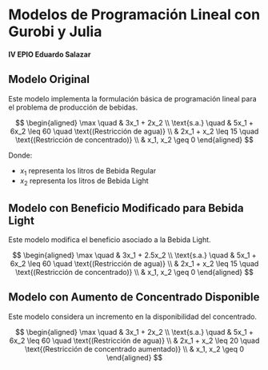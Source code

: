 # Modelos de Programación Lineal con Gurobi y Julia
#### IV EPIO Eduardo Salazar

## Modelo Original

Este modelo implementa la formulación básica de programación lineal para el problema de producción de bebidas.

$$
\begin{aligned}
\max \quad & 3x_1 + 2x_2 \\
\text{s.a.} \quad & 5x_1 + 6x_2 \leq 60 \quad \text{(Restricción de agua)} \\
& 2x_1 + x_2 \leq 15 \quad \text{(Restricción de concentrado)} \\
& x_1, x_2 \geq 0
\end{aligned}
$$

Donde:
- $x_1$ representa los litros de Bebida Regular
- $x_2$ representa los litros de Bebida Light

## Modelo con Beneficio Modificado para Bebida Light

Este modelo modifica el beneficio asociado a la Bebida Light.

$$
\begin{aligned}
\max \quad & 3x_1 + 2.5x_2 \\
\text{s.a.} \quad & 5x_1 + 6x_2 \leq 60 \quad \text{(Restricción de agua)} \\
& 2x_1 + x_2 \leq 15 \quad \text{(Restricción de concentrado)} \\
& x_1, x_2 \geq 0
\end{aligned}
$$

## Modelo con Aumento de Concentrado Disponible

Este modelo considera un incremento en la disponibilidad del concentrado.

$$
\begin{aligned}
\max \quad & 3x_1 + 2x_2 \\
\text{s.a.} \quad & 5x_1 + 6x_2 \leq 60 \quad \text{(Restricción de agua)} \\
& 2x_1 + x_2 \leq 20 \quad \text{(Restricción de concentrado aumentado)} \\
& x_1, x_2 \geq 0
\end{aligned}
$$